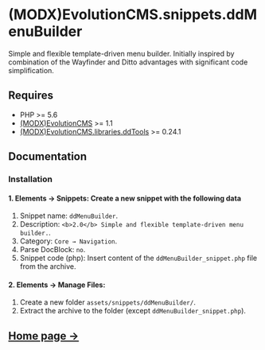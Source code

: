 # (MODX)EvolutionCMS.snippets.ddMenuBuilder


Simple and flexible template-driven menu builder.
Initially inspired by combination of the Wayfinder and Ditto advantages with significant code simplification.


## Requires
* PHP >= 5.6
* [(MODX)EvolutionCMS](https://github.com/evolution-cms/evolution) >= 1.1
* [(MODX)EvolutionCMS.libraries.ddTools](https://code.divandesign.biz/modx/ddtools) >= 0.24.1


## Documentation


### Installation


#### 1. Elements → Snippets: Create a new snippet with the following data

1. Snippet name: `ddMenuBuilder`.
2. Description: `<b>2.0</b> Simple and flexible template-driven menu builder.`.
3. Category: `Core → Navigation`.
4. Parse DocBlock: `no`.
5. Snippet code (php): Insert content of the `ddMenuBuilder_snippet.php` file from the archive.


#### 2. Elements → Manage Files:

1. Create a new folder `assets/snippets/ddMenuBuilder/`.
2. Extract the archive to the folder (except `ddMenuBuilder_snippet.php`).


## [Home page →](http://code.divandesign.biz/modx/ddmenubuilder)